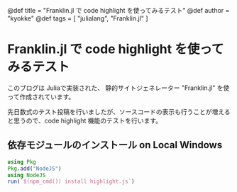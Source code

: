 @def title = "Franklin.jl で code highlight を使ってみるテスト"
@def author = "kyokke" 
@def tags = [ "julialang", "Franklin.jl" ]


# Franklin.jl で code highlight を使ってみるテスト

このブログは Juliaで実装された、
静的サイトジェネレーター "Franklin.jl" を使って作成されています。

先日数式のテスト投稿を行いましたが、ソースコードの表示も行うことが増えると思うので、code highlight 機能のテストを行います。

## 依存モジュールのインストール on Local Windows 

```julia
using Pkg
Pkg.add("NodeJS")
using NodeJS
run(`$(npm_cmd()) install highlight.js`)
```

